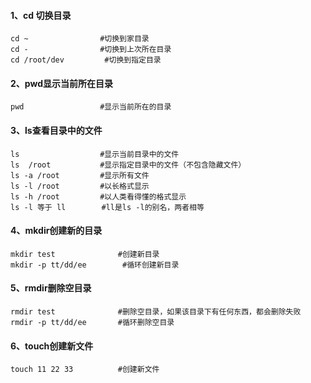 #### 1、cd 切换目录

```shell
cd ~ 				#切换到家目录
cd -				#切换到上次所在目录
cd /root/dev		 #切换到指定目录
```

#### 2、pwd显示当前所在目录

```shell
pwd					#显示当前所在的目录
```

#### 3、ls查看目录中的文件

```shell
ls					#显示当前目录中的文件
ls	/root			#显示指定目录中的文件（不包含隐藏文件）
ls -a /root			#显示所有文件
ls -l /root			#以长格式显示
ls -h /root			#以人类看得懂的格式显示
ls -l 等于 ll 	   #ll是ls -l的别名，两者相等
```

#### 4、mkdir创建新的目录

```shell
mkdir test				#创建新目录
mkdir -p tt/dd/ee		 #循环创建新目录
```

#### 5、rmdir删除空目录

```shell
rmdir test				#删除空目录，如果该目录下有任何东西，都会删除失败
rmdir -p tt/dd/ee		#循环删除空目录
```

#### 6、touch创建新文件

```shell
touch 11 22 33			#创建新文件
```



















